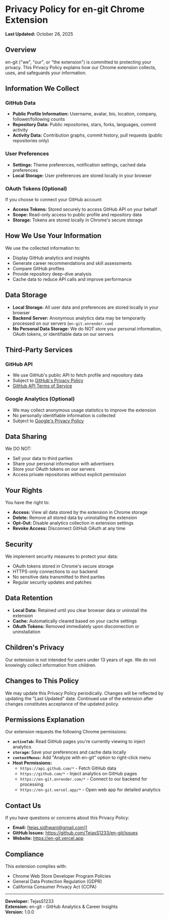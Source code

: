 # Privacy Policy for en-git Chrome Extension

**Last Updated:** October 26, 2025

## Overview

en-git ("we", "our", or "the extension") is committed to protecting your privacy. This Privacy Policy explains how our Chrome extension collects, uses, and safeguards your information.

## Information We Collect

### GitHub Data

- **Public Profile Information:** Username, avatar, bio, location, company, follower/following counts
- **Repository Data:** Public repositories, stars, forks, languages, commit activity
- **Activity Data:** Contribution graphs, commit history, pull requests (public repositories only)

### User Preferences

- **Settings:** Theme preferences, notification settings, cached data preferences
- **Local Storage:** User preferences are stored locally in your browser

### OAuth Tokens (Optional)

If you choose to connect your GitHub account:

- **Access Tokens:** Stored securely to access GitHub API on your behalf
- **Scope:** Read-only access to public profile and repository data
- **Storage:** Tokens are stored locally in Chrome's secure storage

## How We Use Your Information

We use the collected information to:

- Display GitHub analytics and insights
- Generate career recommendations and skill assessments
- Compare GitHub profiles
- Provide repository deep-dive analysis
- Cache data to reduce API calls and improve performance

## Data Storage

- **Local Storage:** All user data and preferences are stored locally in your browser
- **Backend Server:** Anonymous analytics data may be temporarily processed on our servers (`en-git.onrender.com`)
- **No Personal Data Storage:** We do NOT store your personal information, OAuth tokens, or identifiable data on our servers

## Third-Party Services

### GitHub API

- We use GitHub's public API to fetch profile and repository data
- Subject to [GitHub's Privacy Policy](https://docs.github.com/en/site-policy/privacy-policies/github-privacy-statement)
- [GitHub API Terms of Service](https://docs.github.com/en/site-policy/github-terms/github-terms-of-service)

### Google Analytics (Optional)

- We may collect anonymous usage statistics to improve the extension
- No personally identifiable information is collected
- Subject to [Google's Privacy Policy](https://policies.google.com/privacy)

## Data Sharing

We DO NOT:

- Sell your data to third parties
- Share your personal information with advertisers
- Store your OAuth tokens on our servers
- Access private repositories without explicit permission

## Your Rights

You have the right to:

- **Access:** View all data stored by the extension in Chrome storage
- **Delete:** Remove all stored data by uninstalling the extension
- **Opt-Out:** Disable analytics collection in extension settings
- **Revoke Access:** Disconnect GitHub OAuth at any time

## Security

We implement security measures to protect your data:

- OAuth tokens stored in Chrome's secure storage
- HTTPS-only connections to our backend
- No sensitive data transmitted to third parties
- Regular security updates and patches

## Data Retention

- **Local Data:** Retained until you clear browser data or uninstall the extension
- **Cache:** Automatically cleared based on your cache settings
- **OAuth Tokens:** Removed immediately upon disconnection or uninstallation

## Children's Privacy

Our extension is not intended for users under 13 years of age. We do not knowingly collect information from children.

## Changes to This Policy

We may update this Privacy Policy periodically. Changes will be reflected by updating the "Last Updated" date. Continued use of the extension after changes constitutes acceptance of the updated policy.

## Permissions Explanation

Our extension requests the following Chrome permissions:

- **`activeTab`:** Read GitHub pages you're currently viewing to inject analytics
- **`storage`:** Save your preferences and cache data locally
- **`contextMenus`:** Add "Analyze with en-git" option to right-click menu
- **Host Permissions:**
  - `https://api.github.com/*` - Fetch GitHub data
  - `https://github.com/*` - Inject analytics on GitHub pages
  - `https://en-git.onrender.com/*` - Connect to our backend for processing
  - `https://en-git.vercel.app/*` - Open web app for detailed analytics

## Contact Us

If you have questions or concerns about this Privacy Policy:

- **Email:** [tejas.sidhwani@gmail.com]]
- **GitHub Issues:** https://github.com/TejasS1233/en-git/issues
- **Website:** https://en-git.vercel.app

## Compliance

This extension complies with:

- Chrome Web Store Developer Program Policies
- General Data Protection Regulation (GDPR)
- California Consumer Privacy Act (CCPA)

---

**Developer:** TejasS1233  
**Extension:** en-git - GitHub Analytics & Career Insights  
**Version:** 1.0.0
